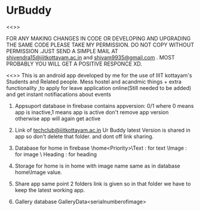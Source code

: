 # UrBuddy
<<>>

FOR ANY MAKING CHANGES IN CODE OR DEVELOPING AND UPGRADING THE SAME CODE PLEASE TAKE MY PERMISSION. DO NOT COPY WITHOUT PERMISSION 
.JUST SEND A SIMPLE MAIL AT shivendra15@iiitkottayam.ac.in and shivam9935@gmail.com  . MOST PROBABLY YOU WILL GET A POSITIVE RESPONCE XD.

<<>>
This is an android app developed by me for the use of IIIT kottayam's Students and Related people. Mess hostel and acandmic things + extra 
functionality ,to apply for leave application online(Still needed to be added) and get instant notifiacations about events

1) Appsuport database in firebase contains 
appversion: 0/1    where 0 means app is inactive,1 means app is active don't remove app version otherwise app will again get active

2) Link of techclub@iiitkottayam.ac.in Ur Buddy latest Version is shared in app so don't delete that folder.
and dont off link sharing.

3) Database for home in firebase
 \home\<Priority>\Text : for text
                                         \Image : for image
                                         \ Heading : for heading
 
4) Storage for home is in home with image name same as in database home\Image value.

5) Share app same point 2 folders link is given so in that folder we have to keep the latest working app.

6) Gallery database
    GalleryData\<serialnumberofimage><space><Title of Image>    and it's value is imagename in storage database  

